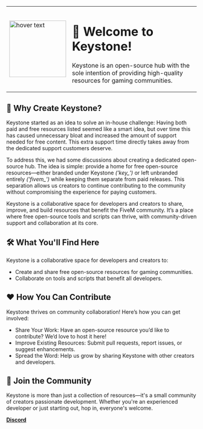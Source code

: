 <table>
  <tr>
    <td>
      <img src="https://github.com/user-attachments/assets/5d0d51bf-a308-46d8-9476-fbd620af4c48" width="150" title="hover text">
    </td>
    <td>
      <h1>🌟 Welcome to Keystone!</h1>
      <p>Keystone is an open-source hub with the sole intention of providing high-quality resources for gaming communities. </p>
    </td>
  </tr>
</table>

## 🚀 Why Create Keystone?

Keystone started as an idea to solve an in-house challenge: 
Having both paid and free resources listed seemed like a smart idea, but over time this has caused unnecessary bloat and increased the amount of support needed for free content. 
This extra support time directly takes away from the dedicated support customers deserve.

To address this, we had some discussions about creating a dedicated open-source hub. 
The idea is simple: provide a home for free open-source resources—either branded under Keystone *('key_')* or left unbranded entirely *('fivem_')* while keeping them separate from paid releases.
This separation allows us creators to continue contributing to the community without compromising the experience for paying customers.

Keystone is a collaborative space for developers and creators to share, improve, and build resources that benefit the FiveM community. 
It’s a place where free open-source tools and scripts can thrive, with community-driven support and collaboration at its core.

## 🛠️ What You'll Find Here

Keystone is a collaborative space for developers and creators to:

- Create and share free open-source resources for gaming communities.
- Collaborate on tools and scripts that benefit all developers.

## ❤️ How You Can Contribute

Keystone thrives on community collaboration! Here’s how you can get involved:

- Share Your Work: Have an open-source resource you’d like to contribute? We’d love to host it here!
- Improve Existing Resources: Submit pull requests, report issues, or suggest enhancements.
- Spread the Word: Help us grow by sharing Keystone with other creators and developers.

## 🤝 Join the Community

Keystone is more than just a collection of resources—it's a small community of creators passionate development. 
Whether you're an experienced developer or just starting out, hop in, everyone's welcome.

**[Discord](https://discord.gg/SjNhQV2YeN)**
